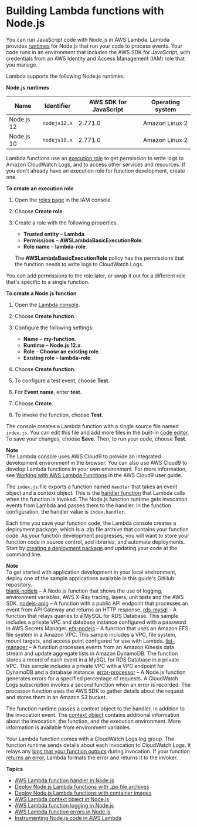 # Building Lambda functions with Node\.js<a name="lambda-nodejs"></a>

You can run JavaScript code with Node\.js in AWS Lambda\. Lambda provides [runtimes](lambda-runtimes.md) for Node\.js that run your code to process events\. Your code runs in an environment that includes the AWS SDK for JavaScript, with credentials from an AWS Identity and Access Management \(IAM\) role that you manage\.

Lambda supports the following Node\.js runtimes\.


**Node\.js runtimes**  

| Name | Identifier | AWS SDK for JavaScript | Operating system | 
| --- | --- | --- | --- | 
|  Node\.js 12  |  `nodejs12.x`  |  2\.771\.0  |  Amazon Linux 2  | 
|  Node\.js 10  |  `nodejs10.x`  |  2\.771\.0  |  Amazon Linux 2  | 

Lambda functions use an [execution role](lambda-intro-execution-role.md) to get permission to write logs to Amazon CloudWatch Logs, and to access other services and resources\. If you don't already have an execution role for function development, create one\.

**To create an execution role**

1. Open the [roles page](https://console.aws.amazon.com/iam/home#/roles) in the IAM console\.

1. Choose **Create role**\.

1. Create a role with the following properties\.
   + **Trusted entity** – **Lambda**\.
   + **Permissions** – **AWSLambdaBasicExecutionRole**\.
   + **Role name** – **lambda\-role**\.

   The **AWSLambdaBasicExecutionRole** policy has the permissions that the function needs to write logs to CloudWatch Logs\.

You can add permissions to the role later, or swap it out for a different role that's specific to a single function\.

**To create a Node\.js function**

1. Open the [Lambda console](https://console.aws.amazon.com/lambda)\.

1. Choose **Create function**\.

1. Configure the following settings:
   + **Name** – **my\-function**\.
   + **Runtime** – **Node\.js 12\.x**\.
   + **Role** – **Choose an existing role**\.
   + **Existing role** – **lambda\-role**\.

1. Choose **Create function**\.

1. To configure a test event, choose **Test**\.

1. For **Event name**, enter **test**\.

1. Choose **Create**\.

1. To invoke the function, choose **Test**\.

The console creates a Lambda function with a single source file named `index.js`\. You can edit this file and add more files in the built\-in [code editor](code-editor.md)\. To save your changes, choose **Save**\. Then, to run your code, choose **Test**\.

**Note**  
The Lambda console uses AWS Cloud9 to provide an integrated development environment in the browser\. You can also use AWS Cloud9 to develop Lambda functions in your own environment\. For more information, see [Working with AWS Lambda Functions](https://docs.aws.amazon.com/cloud9/latest/user-guide/lambda-functions.html) in the AWS Cloud9 user guide\.

The `index.js` file exports a function named `handler` that takes an event object and a context object\. This is the [handler function](nodejs-handler.md) that Lambda calls when the function is invoked\. The Node\.js function runtime gets invocation events from Lambda and passes them to the handler\. In the function configuration, the handler value is `index.handler`\.

Each time you save your function code, the Lambda console creates a deployment package, which is a \.zip file archive that contains your function code\. As your function development progresses, you will want to store your function code in source control, add libraries, and automate deployments\. Start by [creating a deployment package](nodejs-package.md) and updating your code at the command line\.

**Note**  
To get started with application development in your local environment, deploy one of the sample applications available in this guide's GitHub repository\.  
[blank\-nodejs](https://github.com/awsdocs/aws-lambda-developer-guide/tree/master/sample-apps/blank-nodejs) – A Node\.js function that shows the use of logging, environment variables, AWS X\-Ray tracing, layers, unit tests and the AWS SDK\.
[nodejs\-apig](https://github.com/awsdocs/aws-lambda-developer-guide/tree/master/sample-apps/nodejs-apig) – A function with a public API endpoint that processes an event from API Gateway and returns an HTTP response\.
[rds\-mysql](https://github.com/awsdocs/aws-lambda-developer-guide/tree/master/sample-apps/rds-mysql) – A function that relays queries to a MySQL for RDS Database\. This sample includes a private VPC and database instance configured with a password in AWS Secrets Manager\.
[efs\-nodejs](https://github.com/awsdocs/aws-lambda-developer-guide/tree/master/sample-apps/efs-nodejs) – A function that uses an Amazon EFS file system in a Amazon VPC\. This sample includes a VPC, file system, mount targets, and access point configured for use with Lambda\.
[list\-manager](https://github.com/awsdocs/aws-lambda-developer-guide/tree/master/sample-apps/list-manager) – A function processes events from an Amazon Kinesis data stream and update aggregate lists in Amazon DynamoDB\. The function stores a record of each event in a MySQL for RDS Database in a private VPC\. This sample includes a private VPC with a VPC endpoint for DynamoDB and a database instance\.
[error\-processor](https://github.com/awsdocs/aws-lambda-developer-guide/tree/master/sample-apps/error-processor) – A Node\.js function generates errors for a specified percentage of requests\. A CloudWatch Logs subscription invokes a second function when an error is recorded\. The processor function uses the AWS SDK to gather details about the request and stores them in an Amazon S3 bucket\.

The function runtime passes a context object to the handler, in addition to the invocation event\. The [context object](nodejs-context.md) contains additional information about the invocation, the function, and the execution environment\. More information is available from environment variables\.

Your Lambda function comes with a CloudWatch Logs log group\. The function runtime sends details about each invocation to CloudWatch Logs\. It relays any [logs that your function outputs](nodejs-logging.md) during invocation\. If your function [returns an error](nodejs-exceptions.md), Lambda formats the error and returns it to the invoker\.

**Topics**
+ [AWS Lambda function handler in Node\.js](nodejs-handler.md)
+ [Deploy Node\.js Lambda functions with \.zip file archives](nodejs-package.md)
+ [Deploy Node\.js Lambda functions with container images](nodejs-image.md)
+ [AWS Lambda context object in Node\.js](nodejs-context.md)
+ [AWS Lambda function logging in Node\.js](nodejs-logging.md)
+ [AWS Lambda function errors in Node\.js](nodejs-exceptions.md)
+ [Instrumenting Node\.js code in AWS Lambda](nodejs-tracing.md)